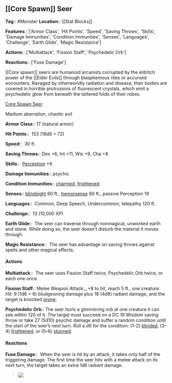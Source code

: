## [[Core Spawn]] Seer
**Tag**:: #Monster
**Location**:: [[Stat Blocks]]

**Features**:: ['Armor Class', 'Hit Points', 'Speed', 'Saving Throws', 'Skills', 'Damage Immunities', 'Condition Immunities', 'Senses', 'Languages', 'Challenge', 'Earth Glide', 'Magic Resistance']

**Actions**:: ['Multiattack', 'Fission Staff', 'Psychedelic Orb']

**Reactions**:: ['Fuse Damage']

[[Core spawn]] seers are humanoid arcanists corrupted by the eldritch power of the [[Elder Evils]] through blasphemous rites or accursed encounters. Ravaged by otherworldly radiation and disease, their bodies are covered in horrible protrusions of fluorescent crystals, which emit a psychedelic glow from beneath the tattered folds of their robes.

[Core Spawn Seer](https://www.dndbeyond.com/monsters/core-spawn-seer)

Medium aberration, chaotic evil

**Armor Class**::  17 (natural armor)

**Hit Points**::  153 (18d8 + 72)

**Speed**::  30 ft.

**Saving Throws**::  Dex +6, Int +11, Wis +9, Cha +8

**Skills**::  [Perception](https://www.dndbeyond.com/compendium/rules/basic-rules/using-ability-scores#Perception) +9

**Damage Immunities**::  psychic

**Condition Immunities**::  [charmed](https://www.dndbeyond.com/compendium/rules/basic-rules/appendix-a-conditions#Charmed), [frightened](https://www.dndbeyond.com/compendium/rules/basic-rules/appendix-a-conditions#Frightened)

**Senses**::  [blindsight](https://www.dndbeyond.com/compendium/rules/basic-rules/monsters#Blindsight) 60 ft., [tremorsense](https://www.dndbeyond.com/compendium/rules/basic-rules/monsters#Tremorsense) 60 ft., passive Perception 19

**Languages**::  Common, Deep Speech, Undercommon, telepathy 120 ft.

**Challenge**::  13 (10,000 XP)

**Earth Glide**::  The seer can traverse through nonmagical, unworked earth and stone. While doing so, the seer doesn’t disturb the material it moves through.

**Magic Resistance**::  The seer has advantage on saving throws against spells and other magical effects.

#### Actions
**Multiattack**::  The seer uses Fission Staff twice, Psychedelic Orb twice, or each one once.

**Fission Staff**::  Melee Weapon Attack:_ +8 to hit, reach 5 ft., one creature. _Hit:_ 9 (1d6 + 6) bludgeoning damage plus 18 (4d8) radiant damage, and the target is knocked [prone](https://www.dndbeyond.com/compendium/rules/basic-rules/appendix-a-conditions#Prone).

**Psychedelic Orb**::  The seer hurls a glimmering orb at one creature it can see within 120 of it. The target must succeed on a DC 19 Wisdom saving throw or take 27 (5d10) psychic damage and suffer a random condition until the start of the seer’s next turn. Roll a d6 for the condition: (1–2) [blinded](https://www.dndbeyond.com/compendium/rules/basic-rules/appendix-a-conditions#Blinded), (3–4) [frightened](https://www.dndbeyond.com/compendium/rules/basic-rules/appendix-a-conditions#Frightened), or (5–6) [stunned](https://www.dndbeyond.com/compendium/rules/basic-rules/appendix-a-conditions#Stunned).

#### Reactions
**Fuse Damage**::  When the seer is hit by an attack, it takes only half of the triggering damage. The first time the seer hits with a melee attack on its next turn, the target takes an extra 1d6 radiant damage.

> [![](https://media-waterdeep.cursecdn.com/avatars/thumbnails/9170/15/300/491/637199798867153957.png)](https://media-waterdeep.cursecdn.com/avatars/9170/15/637199798867153957.png)
